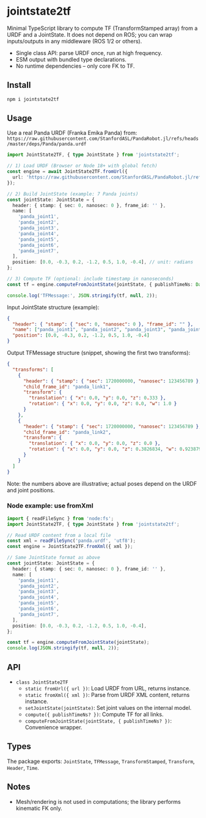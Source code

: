 # jointstate2tf

Minimal TypeScript library to compute TF (TransformStamped array) from a URDF
and a JointState. It does not depend on ROS; you can wrap inputs/outputs in any
middleware (ROS 1/2 or others).

- Single class API: parse URDF once, run at high frequency.
- ESM output with bundled type declarations.
- No runtime dependencies – only core FK to TF.

## Install

```bash
npm i jointstate2tf
```

## Usage

Use a real Panda URDF (Franka Emika Panda) from:
`https://raw.githubusercontent.com/StanfordASL/PandaRobot.jl/refs/heads/master/deps/Panda/panda.urdf`

```ts
import JointState2TF, { type JointState } from 'jointstate2tf';

// 1) Load URDF (Browser or Node 18+ with global fetch)
const engine = await JointState2TF.fromUrl({
  url: 'https://raw.githubusercontent.com/StanfordASL/PandaRobot.jl/refs/heads/master/deps/Panda/panda.urdf',
});

// 2) Build JointState (example: 7 Panda joints)
const jointState: JointState = {
  header: { stamp: { sec: 0, nanosec: 0 }, frame_id: '' },
  name: [
    'panda_joint1',
    'panda_joint2',
    'panda_joint3',
    'panda_joint4',
    'panda_joint5',
    'panda_joint6',
    'panda_joint7',
  ],
  position: [0.0, -0.3, 0.2, -1.2, 0.5, 1.0, -0.4], // unit: radians
};

// 3) Compute TF (optional: include timestamp in nanoseconds)
const tf = engine.computeFromJointState(jointState, { publishTimeNs: Date.now() * 1e6 });

console.log('TFMessage:', JSON.stringify(tf, null, 2));
```

Input JointState structure (example):
```json
{
  "header": { "stamp": { "sec": 0, "nanosec": 0 }, "frame_id": "" },
  "name": ["panda_joint1", "panda_joint2", "panda_joint3", "panda_joint4", "panda_joint5", "panda_joint6", "panda_joint7"],
  "position": [0.0, -0.3, 0.2, -1.2, 0.5, 1.0, -0.4]
}
```

Output TFMessage structure (snippet, showing the first two transforms):
```json
{
  "transforms": [
    {
      "header": { "stamp": { "sec": 1720000000, "nanosec": 123456789 }, "frame_id": "panda_link0" },
      "child_frame_id": "panda_link1",
      "transform": {
        "translation": { "x": 0.0, "y": 0.0, "z": 0.333 },
        "rotation": { "x": 0.0, "y": 0.0, "z": 0.0, "w": 1.0 }
      }
    },
    {
      "header": { "stamp": { "sec": 1720000000, "nanosec": 123456789 }, "frame_id": "panda_link1" },
      "child_frame_id": "panda_link2",
      "transform": {
        "translation": { "x": 0.0, "y": 0.0, "z": 0.0 },
        "rotation": { "x": 0.0, "y": 0.0, "z": 0.3826834, "w": 0.9238795 }
      }
    }
  ]
}
```
Note: the numbers above are illustrative; actual poses depend on the URDF and joint positions.

### Node example: use fromXml

```ts
import { readFileSync } from 'node:fs';
import JointState2TF, { type JointState } from 'jointstate2tf';

// Read URDF content from a local file
const xml = readFileSync('panda.urdf', 'utf8');
const engine = JointState2TF.fromXml({ xml });

// Same JointState format as above
const jointState: JointState = {
  header: { stamp: { sec: 0, nanosec: 0 }, frame_id: '' },
  name: [
    'panda_joint1',
    'panda_joint2',
    'panda_joint3',
    'panda_joint4',
    'panda_joint5',
    'panda_joint6',
    'panda_joint7',
  ],
  position: [0.0, -0.3, 0.2, -1.2, 0.5, 1.0, -0.4],
};

const tf = engine.computeFromJointState(jointState);
console.log(JSON.stringify(tf, null, 2));
```

## API

- `class JointState2TF`
  - `static fromUrl({ url })`: Load URDF from URL, returns instance.
  - `static fromXml({ xml })`: Parse from URDF XML content, returns instance.
  - `setJointState(jointState)`: Set joint values on the internal model.
  - `compute({ publishTimeNs? })`: Compute TF for all links.
  - `computeFromJointState(jointState, { publishTimeNs? })`: Convenience wrapper.

## Types

The package exports: `JointState`, `TFMessage`, `TransformStamped`, `Transform`,
`Header`, `Time`.

## Notes

- Mesh/rendering is not used in computations; the library performs kinematic FK only.
